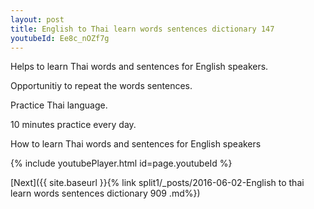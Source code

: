 ```yaml
---
layout: post
title: English to Thai learn words sentences dictionary 147 
youtubeId: Ee8c_nOZf7g
---
```

 
 
Helps to learn Thai words and sentences for English speakers.

Opportunitiy to repeat the words sentences. 

Practice Thai language. 
 
10 minutes practice every day. 
 
How to learn Thai words and sentences for English speakers 
 
{% include youtubePlayer.html id=page.youtubeId %}
 
 
[Next]({{ site.baseurl }}{% link  split1/_posts/2016-06-02-English to thai learn words sentences dictionary 909 .md%})
 
